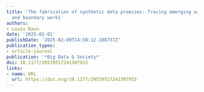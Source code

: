 ```yaml
---
title: 'The fabrication of synthetic data promises: Tracing emerging arenas of expectations
  and boundary work1'
authors:
- Louis Ravn
date: '2025-01-01'
publishDate: '2025-02-09T14:58:12.108737Z'
publication_types:
- article-journal
publication: '*Big Data & Society*'
doi: 10.1177/20539517241307915
links:
- name: URL
  url: https://doi.org/10.1177/20539517241307915
---
```

